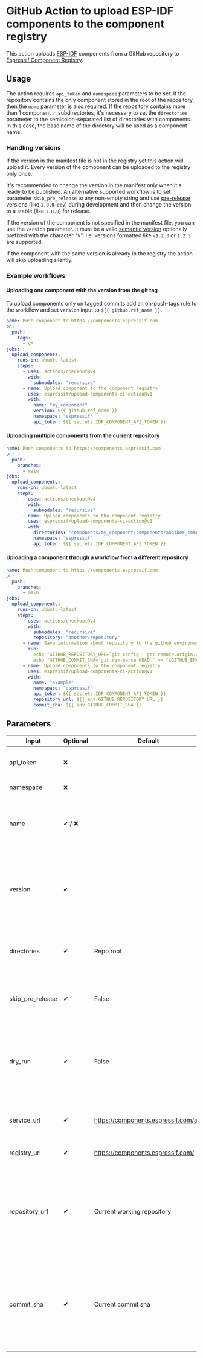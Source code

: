 # GitHub Action to upload ESP-IDF components to the component registry

This action uploads [ESP-IDF](https://github.com/espressif/esp-idf) components from a GitHub repository to [Espressif Component Registry](https://components.espressif.com).

## Usage

The action requires `api_token` and `namespace` parameters to be set. If the repository contains the only component stored in the root of the repository, then the `name` parameter is also required. If the repository contains more than 1 component in subdirectories, it's necessary to set the `directories` parameter to the semicolon-separated list of directories with components. In this case, the base name of the directory will be used as a component name.

### Handling versions

If the version in the manifest file is not in the registry yet this action will upload it. Every version of the component can be uploaded to the registry only once.

It's recommended to change the version in the manifest only when it's ready to be published.
An alternative supported workflow is to set parameter `skip_pre_release` to any non-empty string and use [pre-release](https://semver.org/#spec-item-9) versions (like `1.0.0-dev`) during development and then change the version to a stable (like `1.0.0`) for release.

If the version of the component is not specified in the manifest file, you can use the `version` parameter. It must be a valid [semantic version](https://semver.org/) optionally prefixed with the character "v". I.e. versions formatted like `v1.2.3` or `1.2.3` are supported.

If the component with the same version is already in the registry the action will skip uploading silently.

### Example workflows

#### Uploading one component with the version from the git tag

To upload components only on tagged commits add an on-push-tags rule to the workflow and set `version` input to `${{ github.ref_name }}`.

```yaml
name: Push component to https://components.espressif.com
on:
  push:
    tags:
      - v*
jobs:
  upload_components:
    runs-on: ubuntu-latest
    steps:
      - uses: actions/checkout@v4
        with:
          submodules: "recursive"
      - name: Upload component to the component registry
        uses: espressif/upload-components-ci-action@v1
        with:
          name: "my_component"
          version: ${{ github.ref_name }}
          namespace: "espressif"
          api_token: ${{ secrets.IDF_COMPONENT_API_TOKEN }}
```

#### Uploading multiple components from the current repository

```yaml
name: Push components to https://components.espressif.com
on:
  push:
    branches:
      - main
jobs:
  upload_components:
    runs-on: ubuntu-latest
    steps:
      - uses: actions/checkout@v4
        with:
          submodules: "recursive"
      - name: Upload components to the component registry
        uses: espressif/upload-components-ci-action@v1
        with:
          directories: "components/my_component;components/another_component"
          namespace: "espressif"
          api_token: ${{ secrets.IDF_COMPONENT_API_TOKEN }}
```

#### Uploading a component through a workflow from a different repository

```yaml
name: Push component to https://components.espressif.com
on:
  push:
    branches:
      - main
jobs:
  upload_components:
    runs-on: ubuntu-latest
    steps:
      - uses: actions/checkout@v4
        with:
          submodules: "recursive"
          repository: "another/repository"
      - name: Save information about repository to the github environment
        run:
          echo "GITHUB_REPOSITORY_URL=`git config --get remote.origin.url`" >> "$GITHUB_ENV";
          echo "GITHUB_COMMIT_SHA=`git rev-parse HEAD`" >> "$GITHUB_ENV";
      - name: Upload components to the component registry
        uses: espressif/upload-components-ci-action@v1
        with:
          name: "example"
          namespace: "espressif"
          api_token: ${{ secrets.IDF_COMPONENT_API_TOKEN }}
          repository_url: ${{ env.GITHUB_REPOSITORY_URL }}
          commit_sha: ${{ env.GITHUB_COMMIT_SHA }}
```

## Parameters

| Input                  | Optional | Default                              | Description                                                                                                                            |
|------------------------|----------|--------------------------------------|----------------------------------------------------------------------------------------------------------------------------------------|
| api_token              | ❌        |                                      | API Token for the component registry                                                                                                   |
| namespace              | ❌        |                                      | Component namespace                                                                                                                    |
| name                   | ✔ / ❌    |                                      | Name is required for uploading a component from the root of the repository                                                             |
| version                | ✔        |                                      | Version of the component, if not specified in the manifest. Should be a [semver](https://semver.org/) like `1.2.3` or `v1.2.3`         |
| directories            | ✔        | Repo root                            | Semicolon separated list of directories with components.                                                                               |
| skip_pre_release       | ✔        | False                                | Set this flag to `true`, `t`, `yes` or `1` to skip [pre-release](https://semver.org/#spec-item-9) versions.                            |
| dry_run                | ✔        | False                                | Set this flag to `true`, `t`, `yes` or `1` to upload a component for validation only without creating a version in the registry.       |
| service_url            | ✔        | https://components.espressif.com/api | (Deprecated) IDF Component registry API URL                                                                                            |
| registry_url           | ✔        | https://components.espressif.com/    | IDF Component registry URL                                                                                                             |
| repository_url         | ✔        | Current working repository           | URL of the repository where component is located. Set to empty string if you don't want to send the information about the repository.  |
| commit_sha             | ✔        | Current commit sha                   | Git commit SHA of the the component version. Set to empty string if you don't want to send the information about the repository.       |
